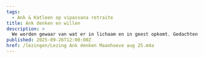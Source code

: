 ```yaml
---
tags:
  - Ank & Katleen op vipassana retraite
title: Ank denken en willen
description: >
  We worden gewaar van wat er in lichaam en in geest opkomt. Gedachten zijn een deel van onze ervaring waar we opmerkzaam van kunnen zijn, ze hoeven niet bestreden te worden
published: 2025-09-26T12:00:00Z
href: /lezingen/Lezing Ank denken Maanhoeve aug 25.m4a
---
```

